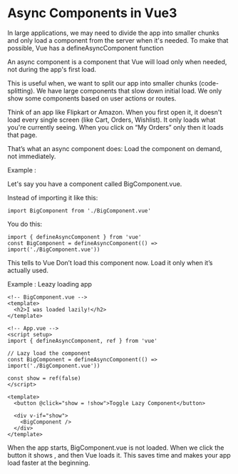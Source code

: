 # Async Components in Vue3

In large applications, we may need to divide the app into smaller chunks and only load a component from the server when it's needed. To make that possible, Vue has a defineAsyncComponent function

An async component is a component that Vue will load only when needed, not during the app's first load.

This is useful when, we want to split our app into smaller chunks (code-splitting). We have large components that slow down initial load. We only show some components based on user actions or routes.

Think of an app like Flipkart or Amazon. When you first open it, it doesn't load every single screen (like Cart, Orders, Wishlist).
It only loads what you're currently seeing. When you click on “My Orders” only then it loads that page.

That’s what an async component does: Load the component on demand, not immediately.

Example :

Let's say you have a component called BigComponent.vue.

Instead of importing it like this:
```
import BigComponent from './BigComponent.vue'
```
You do this:
```
import { defineAsyncComponent } from 'vue'
const BigComponent = defineAsyncComponent(() => import('./BigComponent.vue'))
```
This tells to Vue Don’t load this component now. Load it only when it’s actually used.

Example : Leazy loading app
```
<!-- BigComponent.vue -->
<template>
  <h2>I was loaded lazily!</h2>
</template>

<!-- App.vue -->
<script setup>
import { defineAsyncComponent, ref } from 'vue'

// Lazy load the component
const BigComponent = defineAsyncComponent(() => import('./BigComponent.vue'))

const show = ref(false)
</script>

<template>
  <button @click="show = !show">Toggle Lazy Component</button>
  
  <div v-if="show">
    <BigComponent />
  </div>
</template>
```
When the app starts, BigComponent.vue is not loaded. When we click the button it shows <BigComponent />, and then Vue loads it. This saves time and makes your app load faster at the beginning.

